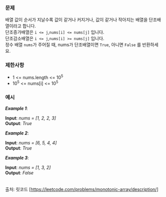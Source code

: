 ### **문제**  
배열 값이 순서가 지날수록 값이 같거나 커지거나, 값이 같거나 작아지는 배열을 단조배열이라고 합니다.  
단조증가배열은 `i <= j`,`nums[i] <= nums[j]` 입니다.  
단조감소배열은 `i <= j`,`nums[i] >= nums[j]` 입니다.  
정수 배열 `nums`가 주어질 때, nums가 단조배열이면 `True`, 아니면 `False` 를 반환하세요.
### **제한사항**
- 1 <= nums.length <= 10<sup>5</sup>
- 10<sup>5</sup> <= nums[i] <= 10<sup>5</sup>
### **예시**  
***Example 1***:

**Input**: *nums = [1, 2, 2, 3]*  
**Output**: *True*

***Example 2***:

**Input**: *nums = [6, 5, 4, 4]*  
**Output**: *True*

***Example 3***:

**Input**: *nums = [1, 3, 2]*  
**Output**: *False*
<br/><br/><br/>
출처: 릿코드 [https://leetcode.com/problems/monotonic-array/description/]

